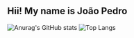 ## Hii! My name is João Pedro

![Anurag's GitHub stats](https://github-readme-stats.vercel.app/api?username=JPM-codes&show_icons=true&theme=radical)
![Top Langs](https://github-readme-stats.vercel.app/api/top-langs/?username=JPM-codes&layout=compact&theme=radical)
